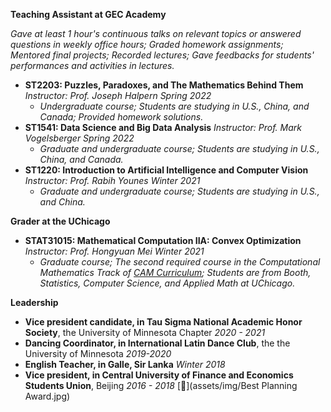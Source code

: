 **Teaching Assistant at GEC Academy**

*Gave at least 1 hour's continuous talks on relevant topics or answered questions in weekly office hours; Graded homework assignments; Mentored final projects; Recorded lectures; Gave feedbacks for students' performances and activities in lectures.*
* **ST2203: Puzzles, Paradoxes, and The Mathematics Behind Them** *Instructor: Prof. Joseph Halpern     Spring 2022*
  * *Undergraduate course; Students are studying in U.S., China, and Canada; Provided homework solutions.*
* **ST1541: Data Science and Big Data Analysis** *Instructor: Prof. Mark Vogelsberger     Spring 2022*
  * *Graduate and undergraduate course; Students are studying in U.S., China, and Canada.*
* **ST1220: Introduction to Artificial Intelligence and Computer Vision** *Instructor: Prof. Rabih Younes     Winter 2021*
  * *Graduate and undergraduate course; Students are studying in U.S., and China.*

**Grader at the UChicago**
* **STAT31015: Mathematical Computation IIA: Convex Optimization** *Instructor: Prof. Hongyuan Mei     Winter 2021*
  * *Graduate course; The second required course in the Computational Mathematics Track of [CAM Curriculum](https://voices.uchicago.edu/cammasters/course-offerings/#caam31015); Students are from Booth, Statistics, Computer Science, and Applied Math at UChicago.*

**Leadership**
* **Vice president candidate, in Tau Sigma National Academic Honor Society**, the University of Minnesota Chapter *2020 - 2021*
* **Dancing Coordinator, in International Latin Dance Club**, the the University of Minnesota *2019-2020*
* **English Teacher, in Galle, Sir Lanka** *Winter 2018*
* **Vice president, in Central University of Finance and Economics Students Union**, Beijing *2016 - 2018* [📄](assets/img/Best Planning Award.jpg)
